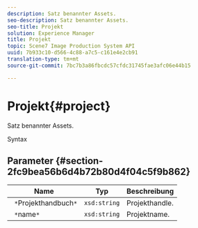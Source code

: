 ```yaml
---
description: Satz benannter Assets.
seo-description: Satz benannter Assets.
seo-title: Projekt
solution: Experience Manager
title: Projekt
topic: Scene7 Image Production System API
uuid: 7b933c10-d566-4c88-a7c5-c161e4e2cb91
translation-type: tm+mt
source-git-commit: 7bc7b3a86fbcdc57cfdc31745fae3afc06e44b15

---
```



# Projekt{#project}

Satz benannter Assets.

Syntax

## Parameter {#section-2fc9bea56b6d4b72b80d4f04c5f9b862}

| Name | Typ | Beschreibung |
|---|---|---|
| ` *`Projekthandbuch`*` | `xsd:string` | Projekthandle. |
| ` *`name`*` | `xsd:string` | Projektname. |

